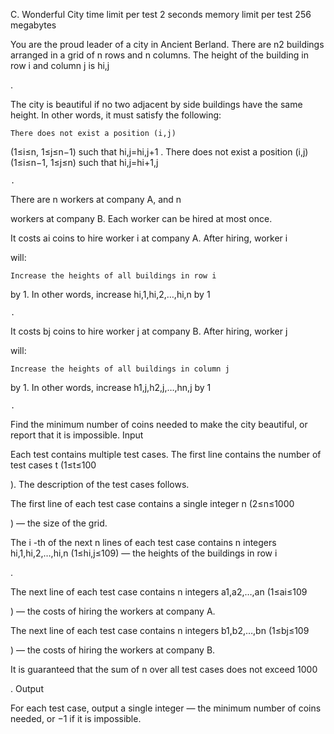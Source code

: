 C. Wonderful City
time limit per test
2 seconds
memory limit per test
256 megabytes

You are the proud leader of a city in Ancient Berland. There are n2
buildings arranged in a grid of n rows and n columns. The height of the building in row i and column j is hi,j

.

The city is beautiful if no two adjacent by side buildings have the same height. In other words, it must satisfy the following:

    There does not exist a position (i,j)

(1≤i≤n, 1≤j≤n−1) such that hi,j=hi,j+1
.
There does not exist a position (i,j)
(1≤i≤n−1, 1≤j≤n) such that hi,j=hi+1,j

    . 

There are n
workers at company A, and n

workers at company B. Each worker can be hired at most once.

It costs ai
coins to hire worker i at company A. After hiring, worker i

will:

    Increase the heights of all buildings in row i

by 1. In other words, increase hi,1,hi,2,…,hi,n by 1

    . 

It costs bj
coins to hire worker j at company B. After hiring, worker j

will:

    Increase the heights of all buildings in column j

by 1. In other words, increase h1,j,h2,j,…,hn,j by 1

    . 

Find the minimum number of coins needed to make the city beautiful, or report that it is impossible.
Input

Each test contains multiple test cases. The first line contains the number of test cases t
(1≤t≤100

). The description of the test cases follows.

The first line of each test case contains a single integer n
(2≤n≤1000

) — the size of the grid.

The i
-th of the next n lines of each test case contains n integers hi,1,hi,2,…,hi,n (1≤hi,j≤109) — the heights of the buildings in row i

.

The next line of each test case contains n
integers a1,a2,…,an (1≤ai≤109

) — the costs of hiring the workers at company A.

The next line of each test case contains n
integers b1,b2,…,bn (1≤bj≤109

) — the costs of hiring the workers at company B.

It is guaranteed that the sum of n
over all test cases does not exceed 1000

.
Output

For each test case, output a single integer — the minimum number of coins needed, or −1
if it is impossible.